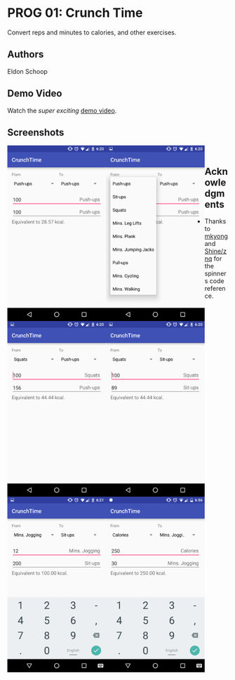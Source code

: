 # PROG 01: Crunch Time

Convert reps and minutes to calories, and other exercises.

## Authors

Eldon Schoop

## Demo Video

Watch the _super exciting_ [demo video](https://www.youtube.com/watch?v=Dt2IQL8GXSY).

## Screenshots

<img src="screenshots/1_open.png" height="400" alt="Screenshot" style="float:left;"/>
<img src="screenshots/2_select_l.png" height="400" alt="Screenshot" style="float:left;"/>
<img src="screenshots/3_convert.png" height="400" alt="Screenshot" style="float:left;"/>
<br/>
<img src="screenshots/4_convert_r.png" height="400" alt="Screenshot" style="float:left;"/>
<img src="screenshots/5_live_update.png" height="400" alt="Screenshot" style="float:left;"/>
<img src="screenshots/6_calories.png" height="400" alt="Screenshot" style="float:left;"/>

## Acknowledgments

* Thanks to [mkyong](http://www.mkyong.com/android/android-spinner-drop-down-list-example/) and [Shine/znq](http://stackoverflow.com/questions/1337424/android-spinner-get-the-selected-item-change-event) for the spinners code reference.
